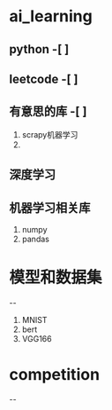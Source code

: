 ai_learning
==
python -[ ]
--
leetcode -[ ]
--
有意思的库 -[ ]
 --
 1. scrapy机器学习
 2. 
深度学习
--
机器学习相关库
--
1. numpy
2. pandas
# 模型和数据集
--
1. MNIST
2. bert
3. VGG166
# competition
--
